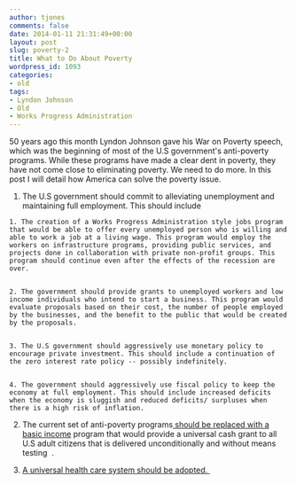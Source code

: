 ```yaml
---
author: tjones
comments: false
date: 2014-01-11 21:31:49+00:00
layout: post
slug: poverty-2
title: What to Do About Poverty
wordpress_id: 1093
categories:
- old
tags:
- Lyndon Johnson
- Old
- Works Progress Administration
---
```


50 years ago this month Lyndon Johnson gave his War on Poverty speech, which was the beginning of most of the U.S government's anti-poverty programs. While these programs have made a clear dent in poverty, they have not come close to eliminating poverty. We need to do more. In this post I will detail how America can solve the poverty issue.



 
    
  1. The U.S government should commit to alleviating unemployment and maintaining full employment. This should include
 
    
    1. The creation of a Works Progress Administration style jobs program that would be able to offer every unemployed person who is willing and able to work a job at a living wage. This program would employ the workers on infrastructure programs, providing public services, and projects done in collaboration with private non-profit groups. This program should continue even after the effects of the recession are over.

    
    2. The government should provide grants to unemployed workers and low income individuals who intend to start a business. This program would evaluate proposals based on their cost, the number of people employed by the businesses, and the benefit to the public that would be created by the proposals.

    
    3. The U.S government should aggressively use monetary policy to encourage private investment. This should include a continuation of the zero interest rate policy -- possibly indefinitely.

    
    4. The government should aggressively use fiscal policy to keep the economy at full employment. This should include increased deficits when the economy is sluggish and reduced deficits/ surpluses when there is a high risk of inflation.

 


  

    
  2. The current set of anti-poverty programs[ should be replaced with a basic income](http://web.archive.org/web/20140326141202/https://theojones.name/index.php/2013/09/17/best-way-eliminate-poverty-united-states/) program that would provide a universal cash grant to all U.S adult citizens that is delivered unconditionally and without means testing  .

    
  3. [A universal health care system should be adopted. ](http://web.archive.org/web/20140326141811/https://theojones.name/index.php/2014/01/05/done-u-s-health-care-system/)


